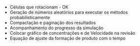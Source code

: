 * Células que rotacionam - OK
* Geração de números aleatórios para executar os métodos probabilisticamente
* Compactação e paginação dos resultados
* Acompanhamento do progresso da simulação
* Colocar gráfico de concentrações e de Velocidade na revisão
* Equação de ajuste da formação de produto com o tempo
